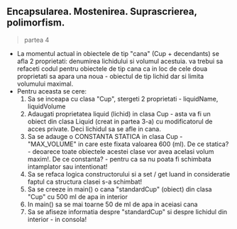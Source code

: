 ## Encapsularea. Mostenirea. Suprascrierea, polimorfism.

> partea 4

* La momentul actual in obiectele de tip "cana" (Cup + decendants) se afla 2 proprietati: denumirea lichidului si volumul acestuia. va trebui sa refaceti codul pentru obiectele de tip cana ca in loc de cele doua proprietati sa apara una noua - obiectul de tip lichid dar si limita volumului maximal. 
* Pentru aceasta se cere:
  1. Sa se inceapa cu clasa "Cup", stergeti 2 proprietati - liquidName, liquidVolume
  2. Adaugati proprietatea liquid (lichid) in clasa Cup - asta va fi un obiect din clasa Liquid (creat in partea 3-a) cu modificatorul de acces private. Deci lichidul sa se afle in cana.
  3. Sa se adauge o CONSTANTA STATICA in clasa Cup - "MAX_VOLUME" in care este fixata valoarea 600 (ml). De ce statica? - deoarece toate obiectele acestei clase vor avea acelasi volum maxim!. De ce constanta? - pentru ca sa nu poata fi schimbata intamplator sau intentionat!
  4. Sa se refaca logica constructorului si a set / get luand in consideratie faptul ca structura clasei s-a schimbat!
  5. Sa se creeze in main() o cana "standardCup" (obiect) din clasa "Cup" cu 500 ml de apa in interior
  6. In main() sa se mai toarne 50 de ml de apa in aceiasi cana
  7. Sa se afiseze informatia despre "standardCup" si despre lichidul din interior - in consola!

